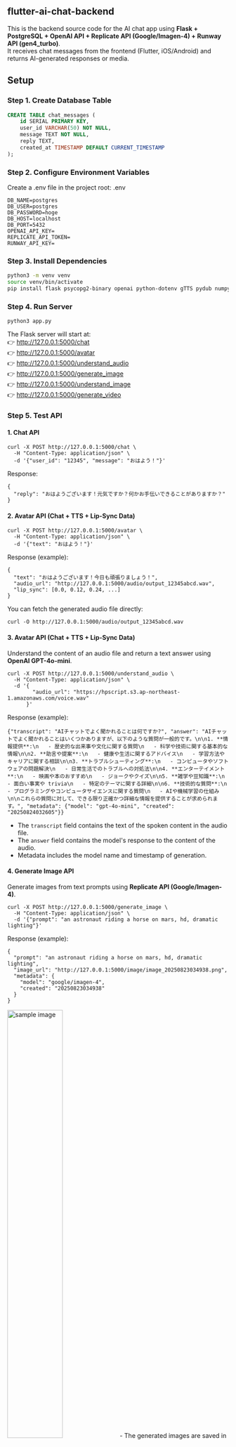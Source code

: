 ## **flutter-ai-chat-backend**
This is the backend source code for the AI chat app using **Flask + PostgreSQL + OpenAI API + Replicate API (Google/Imagen-4) + Runway API (gen4_turbo)**.  
It receives chat messages from the frontend (Flutter, iOS/Android) and returns AI-generated responses or media.


## **Setup**
### Step 1. Create Database Table
```sql
CREATE TABLE chat_messages (
    id SERIAL PRIMARY KEY,
    user_id VARCHAR(50) NOT NULL,
    message TEXT NOT NULL,
    reply TEXT,
    created_at TIMESTAMP DEFAULT CURRENT_TIMESTAMP
);
```

### Step 2. Configure Environment Variables
Create a .env file in the project root:
.env
```
DB_NAME=postgres
DB_USER=postgres
DB_PASSWORD=hoge
DB_HOST=localhost
DB_PORT=5432
OPENAI_API_KEY=
REPLICATE_API_TOKEN=
RUNWAY_API_KEY=
```

### Step 3. Install Dependencies
```bash
python3 -m venv venv
source venv/bin/activate
pip install flask psycopg2-binary openai python-dotenv gTTS pydub numpy replicate runwayml
```

### Step 4. Run Server
```
python3 app.py
```

The Flask server will start at:<br>
👉 http://127.0.0.1:5000/chat<br>
👉 http://127.0.0.1:5000/avatar<br>
👉 http://127.0.0.1:5000/understand_audio<br>
👉 http://127.0.0.1:5000/generate_image<br>
👉 http://127.0.0.1:5000/understand_image<br>
👉 http://127.0.0.1:5000/generate_video<br>


### Step 5. Test API
#### 1. Chat API
```
curl -X POST http://127.0.0.1:5000/chat \
  -H "Content-Type: application/json" \
  -d '{"user_id": "12345", "message": "おはよう！"}'
```
Response:

```
{
  "reply": "おはようございます！元気ですか？何かお手伝いできることがありますか？"
}
```

#### 2. Avatar API (Chat + TTS + Lip-Sync Data)
```
curl -X POST http://127.0.0.1:5000/avatar \
  -H "Content-Type: application/json" \
  -d '{"text": "おはよう！"}'
```
Response (example):

```
{
  "text": "おはようございます！今日も頑張りましょう！",
  "audio_url": "http://127.0.0.1:5000/audio/output_12345abcd.wav",
  "lip_sync": [0.0, 0.12, 0.24, ...]
}
```
You can fetch the generated audio file directly:
```
curl -O http://127.0.0.1:5000/audio/output_12345abcd.wav
```

#### 3. Avatar API (Chat + TTS + Lip-Sync Data)
Understand the content of an audio file and return a text answer using **OpenAI GPT-4o-mini**.
```
curl -X POST http://127.0.0.1:5000/understand_audio \
  -H "Content-Type: application/json" \
  -d '{
        "audio_url": "https://hpscript.s3.ap-northeast-1.amazonaws.com/voice.wav"
      }'
```
Response (example):
```
{"transcript": "AIチャットでよく聞かれることは何ですか?", "answer": "AIチャットでよく聞かれることはいくつかありますが、以下のような質問が一般的です。\n\n1. **情報提供**:\n   - 歴史的な出来事や文化に関する質問\n   - 科学や技術に関する基本的な情報\n\n2. **助言や提案**:\n   - 健康や生活に関するアドバイス\n   - 学習方法やキャリアに関する相談\n\n3. **トラブルシューティング**:\n   - コンピュータやソフトウェアの問題解決\n   - 日常生活でのトラブルへの対処法\n\n4. **エンターテイメント**:\n   - 映画や本のおすすめ\n   - ジョークやクイズ\n\n5. **雑学や豆知識**:\n   - 面白い事実や trivia\n   - 特定のテーマに関する詳細\n\n6. **技術的な質問**:\n   - プログラミングやコンピュータサイエンスに関する質問\n   - AIや機械学習の仕組み\n\nこれらの質問に対して、できる限り正確かつ詳細な情報を提供することが求められます。", "metadata": {"model": "gpt-4o-mini", "created": "20250824032605"}}
```
- The `transcript` field contains the text of the spoken content in the audio file.  
- The `answer` field contains the model's response to the content of the audio.  
- Metadata includes the model name and timestamp of generation.  

#### 4. Generate Image API
Generate images from text prompts using **Replicate API (Google/Imagen-4)**.
```
curl -X POST http://127.0.0.1:5000/generate_image \
  -H "Content-Type: application/json" \
  -d '{"prompt": "an astronaut riding a horse on mars, hd, dramatic lighting"}'
```
Response (example):
```
{
  "prompt": "an astronaut riding a horse on mars, hd, dramatic lighting",
  "image_url": "http://127.0.0.1:5000/image/image_20250823034938.png",
  "metadata": {
    "model": "google/imagen-4",
    "created": "20250823034938"
  }
}
```
<img src="https://hpscript.s3.ap-northeast-1.amazonaws.com/astronaut_house.png" alt="sample image" width="50%">
- The generated images are saved in the images/ directory on the server.
- You can access them directly via the returned image_url.

#### 5. Understand Image API
Analyze an image and ask questions about it using OpenAI GPT-4o-mini.
```
curl -X POST http://127.0.0.1:5000/understand_image \
  -H "Content-Type: application/json" \
  -d '{
        "question": "この犬の犬種は何ですか？",
        "image_url": "https://hpscript.s3.ap-northeast-1.amazonaws.com/dog.jpg"
      }'
```
Response (example):
```
{
  "question": "この犬の犬種は何ですか？",
  "answer": "この犬はアラスカン・マラミュートという犬種のようです。大型で力強い犬で、主にそり引きとして飼育されています。特徴的な毛色と穏やかな性格が魅力です。",
  "metadata": {
    "model": "gpt-4o-mini",
    "created": "20250824022922"
  }
}
```
<img src="https://hpscript.s3.ap-northeast-1.amazonaws.com/dog.jpg" width="50%">
- The API accepts any image URL and a question in Japanese or English.<br>
- The response contains the AI’s answer and metadata including the model used and timestamp.

#### 6. Generate Video API
Generate short videos from an image + text prompt using Runway API (gen4_turbo).
```
curl -X POST http://127.0.0.1:5000/generate_video \
  -H "Content-Type: application/json" \
  -d '{
        "prompt": "宇宙船が飛ぶ街",
        "prompt_image": "https://hpscript.s3.ap-northeast-1.amazonaws.com/space.jpg",
        "duration": 5
      }'
```
Response (example):
```
{
  "prompt": "宇宙船が飛ぶ街",
  "video_url": "http://127.0.0.1:5000/video/video_20250823181941.mp4",
  "metadata": {
    "model": "gen4_turbo",
    "duration": 5,
    "created": "20250823181941"
  }
}
```
<a href="https://hpscript.s3.ap-northeast-1.amazonaws.com/spacecraft.mp4">
  <img src="https://hpscript.s3.ap-northeast-1.amazonaws.com/space_craft.png" width="50%">
</a><br>

- The generated video is saved in the videos/ directory on the server.
- You can access it directly via the returned video_url.
- Note: duration must be 5 or 10 seconds due to API constraints.

## Note 
- The frontend (Flutter app) will call this backend API.
- Make sure PostgreSQL is running before starting the server.
- Audio files are generated under the audio/ directory and served via /audio/<filename>.
- Image files are generated under the images/ directory and served via /images/<filename>.
- Video files are generated under the videos/ directory and served via /video/<filename>.